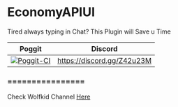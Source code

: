 # EconomyAPIUI
Tired always typing in Chat? This Plugin  will Save u Time

Poggit | Discord
------ | ------
[![Poggit-CI](https://poggit.pmmp.io/ci.shield/FutureDeveloperZ/EconomyAPIUI/EconomyAPIUI)](https://poggit.pmmp.io/ci/FutureDeveloperZ/EconomyAPIUI/EconomyAPIUI) | https://discord.gg/Z42u23M

### ================

Check Wolfkid Channel [Here](https://youtube.com/c/Wolfkid)
